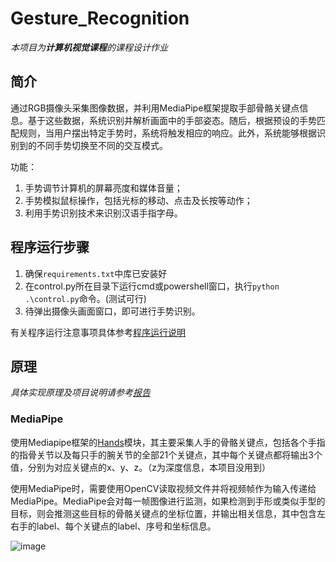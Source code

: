 # Gesture_Recognition
*本项目为**计算机视觉课程**的课程设计作业*

## 简介

通过RGB摄像头采集图像数据，并利用MediaPipe框架提取手部骨骼关键点信息。基于这些数据，系统识别并解析画面中的手部姿态。随后，根据预设的手势匹配规则，当用户摆出特定手势时，系统将触发相应的响应。此外，系统能够根据识别到的不同手势切换至不同的交互模式。

功能：
1. 手势调节计算机的屏幕亮度和媒体音量；
2. 手势模拟鼠标操作，包括光标的移动、点击及长按等动作；
3. 利用手势识别技术来识别汉语手指字母。


## 程序运行步骤
1. 确保`requirements.txt`中库已安装好
2. 在control.py所在目录下运行cmd或powershell窗口，执行`python .\control.py`命令。(测试可行)
3. 待弹出摄像头画面窗口，即可进行手势识别。

有关程序运行注意事项具体参考[程序运行说明](https://github.com/Nightingale-Bei/Gesture_Recognition/blob/main/%E7%A8%8B%E5%BA%8F%E8%BF%90%E8%A1%8C%E8%AF%B4%E6%98%8E.md)


## 原理
*具体实现原理及项目说明请参考[报告](https://github.com/Nightingale-Bei/Gesture_Recognition/blob/main/%E8%AF%B4%E6%98%8E.pdf)*

### MediaPipe
使用Mediapipe框架的[Hands](https://chuoling.github.io/mediapipe/solutions/hands.html)模块，其主要采集人手的骨骼关键点，包括各个手指的指骨关节以及每只手的腕关节的全部21个关键点，其中每个关键点都将输出3个值，分别为对应关键点的x、y、z。（z为深度信息，本项目没用到）

使用MediaPipe时，需要使用OpenCV读取视频文件并将视频帧作为输入传递给MediaPipe。MediaPipe会对每一帧图像进行监测，如果检测到手形或类似手型的目标，则会推测这些目标的骨骼关键点的坐标位置，并输出相关信息，其中包含左右手的label、每个关键点的label、序号和坐标信息。

![image](https://github.com/user-attachments/assets/d29d2a87-7457-4f70-8a18-2719595d3a74)



